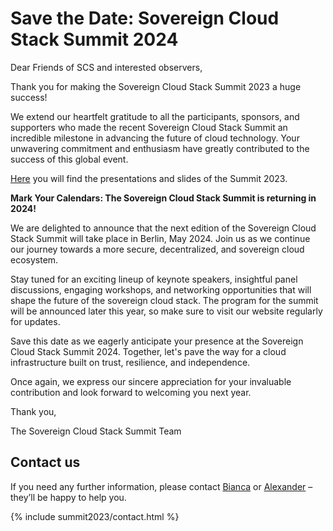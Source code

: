 # Save the Date: Sovereign Cloud Stack Summit 2024

Dear Friends of SCS and interested observers,

Thank you for making the Sovereign Cloud Stack Summit 2023 a huge success!

We extend our heartfelt gratitude to all the participants, sponsors, and supporters who made the recent Sovereign Cloud Stack Summit an incredible milestone in advancing the future of cloud technology. Your unwavering commitment and enthusiasm have greatly contributed to the success of this global event.

[Here](https://scs.community/summit2023) you will find the presentations and slides of the Summit 2023.

**Mark Your Calendars: The Sovereign Cloud Stack Summit is returning in 2024!**

We are delighted to announce that the next edition of the Sovereign Cloud Stack Summit will take place in Berlin, May 2024. Join us as we continue our journey towards a more secure, decentralized, and sovereign cloud ecosystem.

Stay tuned for an exciting lineup of keynote speakers, insightful panel discussions, engaging workshops, and networking opportunities that will shape the future of the sovereign cloud stack. The program for the summit will be announced later this year, so make sure to visit our website regularly for updates.

Save this date as we eagerly anticipate your presence at the Sovereign Cloud Stack Summit 2024. Together, let's pave the way for a cloud infrastructure built on trust, resilience, and independence.

Once again, we express our sincere appreciation for your invaluable contribution and look forward to welcoming you next year.

Thank you,

The Sovereign Cloud Stack Summit Team

## Contact us

If you need any further information, please contact [Bianca](https://scs.community/hollery) or [Alexander](https://scs.community/diab) – they’ll be happy to help you.

{% include summit2023/contact.html %}
